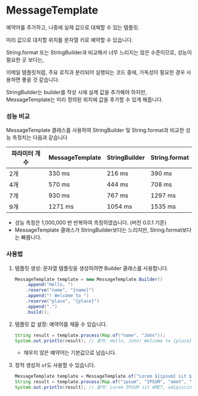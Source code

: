 # MessageTemplate

예약어를 추가하고, 나중에 실제 값으로 대체할 수 있는 템플릿.

미리 값으로 대치할 위치를 문자열 키로 예약할 수 있습니다.

String.format 또는 StringBuilder과 비교해서 너무 느리지는 않은 수준이므로, 성능이 필요한 곳 보다는,

이메일 템플릿처럼, 주요 로직과 분리되어 실행되는 코드 중에, 가독성이 필요한 경우 사용하면 좋을 것 같습니다.

StringBuilder는 builder를 작성 시에 실제 값을 추가해야 하지만, MessageTemplate는 미리 정의된 위치에 값을 추가할 수 있게 해줍니다.

### 성능 비교

MessageTemplate 클래스를 사용하여 StringBuilder 및 String.format과 비교한 성능 측정치는 다음과 같습니다

| 파라미터 개수 | MessageTemplate  | StringBuilder  |  String.format |
|---------|---|---|---|
| 2개      | 330 ms  | 216 ms  |  390 ms |
| 4개      | 570 ms  | 444 ms  |  708 ms |
| 7개      | 930 ms  | 767 ms  |  1297 ms |
| 9개      |  1271 ms | 1054 ms  |  1535 ms |

* 성능 측정은 1,000,000 번 반복하여 측정하였습니다. (버전 0.0.1 기준)
* MessageTemplate 클래스가 StringBuilder보다는 느리지만, String.format보다는 빠릅니다.

### 사용법

1. 템플릿 생성: 문자열 템플릿을 생성하려면 Builder 클래스를 사용합니다.

    ```java
    MessageTemplate template = new MessageTemplate.Builder()
        .append("Hello, ")
        .reserve("name", "{name}")
        .append("! Welcome to ")
        .reserve("place", "{place}")
        .append(".")
        .build();
    ```

2. 템플릿 값 설정: 예약어를 채울 수 있습니다.

    ```java
    String result = template.process(Map.of("name", "John"));
    System.out.println(result); // 출력: Hello, John! Welcome to {place}.
    ```
    * 채우지 않은 예약어는 기본값으로 남습니다.

3. 정적 생성자 `of`도 사용할 수 있습니다.
   ```java
   MessageTemplate template = MessageTemplate.of("Lorem ${ipsum} sit ${amet}, adipiscing elit.");
   String result = template.process(Map.of("ipsum", "IPSUM", "amet", "AMET"));
   System.out.println(result); // 출력: Lorem IPSUM sit AMET, adipiscing elit.
   ```